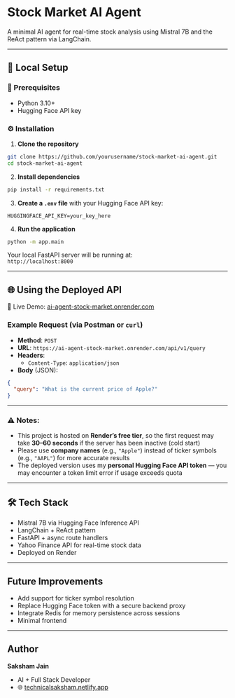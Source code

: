 # Stock Market AI Agent

A minimal AI agent for real-time stock analysis using Mistral 7B and the ReAct pattern via LangChain.

---

## 🚀 Local Setup

### 🔧 Prerequisites
- Python 3.10+
- Hugging Face API key

### ⚙️ Installation

1. **Clone the repository**
```bash
git clone https://github.com/yourusername/stock-market-ai-agent.git
cd stock-market-ai-agent
```

2. **Install dependencies**
```bash
pip install -r requirements.txt
```

3. **Create a `.env` file** with your Hugging Face API key:
```
HUGGINGFACE_API_KEY=your_key_here
```

4. **Run the application**
```bash
python -m app.main
```

Your local FastAPI server will be running at:  
 `http://localhost:8000`

---

## 🌐 Using the Deployed API

🔗 Live Demo: [ai-agent-stock-market.onrender.com](https://ai-agent-stock-market.onrender.com/api/v1/query)

###  Example Request (via Postman or `curl`)

- **Method**: `POST`  
- **URL**: `https://ai-agent-stock-market.onrender.com/api/v1/query`  
- **Headers**:  
  - `Content-Type`: `application/json`  
- **Body** (JSON):
```json
{
  "query": "What is the current price of Apple?"
}
```

---

### ⚠️ Notes:
- This project is hosted on **Render’s free tier**, so the first request may take **30–60 seconds** if the server has been inactive (cold start)
- Please use **company names** (e.g., `"Apple"`) instead of ticker symbols (e.g., `"AAPL"`) for more accurate results
- The deployed version uses my **personal Hugging Face API token** — you may encounter a token limit error if usage exceeds quota

---

## 🛠️ Tech Stack

- Mistral 7B via Hugging Face Inference API  
- LangChain + ReAct pattern  
- FastAPI + async route handlers  
- Yahoo Finance API for real-time stock data  
- Deployed on Render

---

##  Future Improvements

- Add support for ticker symbol resolution  
- Replace Hugging Face token with a secure backend proxy  
- Integrate Redis for memory persistence across sessions
- Minimal frontend

---

##  Author

**Saksham Jain**  
-  AI + Full Stack Developer  
- 🌐 [technicalsaksham.netlify.app](https://technicalsaksham.netlify.app)
